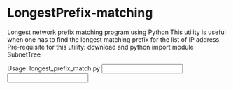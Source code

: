 # LongestPrefix-matching
Longest network prefix matching program using Python
This utility is useful when one has to find the longest matching prefix for the list of IP address. 
Pre-requisite for this utility: download and python import module SubnetTree 

Usage: longest_prefix_match.py <Input file with list of Prefixes> <Input file with list of IP addresses>

